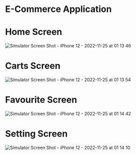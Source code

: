 # E-Commerce Application

# Home Screen
![Simulator Screen Shot - iPhone 12 - 2022-11-25 at 01 13 46](https://user-images.githubusercontent.com/110846816/203855723-992b2fdf-a498-4af2-b398-6d4aa64b054b.png)

# Carts Screen

![Simulator Screen Shot - iPhone 12 - 2022-11-25 at 01 13 54](https://user-images.githubusercontent.com/110846816/203856207-7294b5a7-e5a4-4a3a-9734-64d989f90fbe.png)

# Favourite Screen

![Simulator Screen Shot - iPhone 12 - 2022-11-25 at 01 14 42](https://user-images.githubusercontent.com/110846816/203856297-95aaafc8-f901-4384-beac-39b004d6a086.png)


# Setting Screen

![Simulator Screen Shot - iPhone 12 - 2022-11-25 at 01 14 10](https://user-images.githubusercontent.com/110846816/203856340-f4f9eecf-3315-4c69-ba3e-62832b25f812.png)

